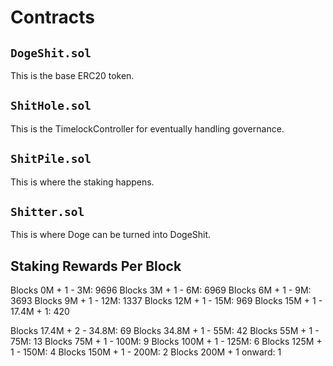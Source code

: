 # Contracts

## `DogeShit.sol`

This is the base ERC20 token.

## `ShitHole.sol`

This is the TimelockController for eventually handling governance.

## `ShitPile.sol`

This is where the staking happens.

## `Shitter.sol`

This is where Doge can be turned into DogeShit.

## Staking Rewards Per Block

Blocks 0M + 1 - 3M: 9696
Blocks 3M + 1 - 6M: 6969
Blocks 6M + 1 - 9M: 3693
Blocks 9M + 1 - 12M: 1337
Blocks 12M + 1 - 15M: 969
Blocks 15M + 1 - 17.4M + 1: 420

Blocks 17.4M + 2 - 34.8M: 69
Blocks 34.8M + 1 - 55M: 42
Blocks 55M + 1 - 75M: 13
Blocks 75M + 1 - 100M: 9
Blocks 100M + 1 - 125M: 6
Blocks 125M + 1 - 150M: 4
Blocks 150M + 1 - 200M: 2
Blocks 200M + 1 onward: 1
